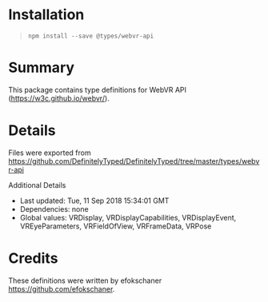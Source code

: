 # Installation
> `npm install --save @types/webvr-api`

# Summary
This package contains type definitions for WebVR API (https://w3c.github.io/webvr/).

# Details
Files were exported from https://github.com/DefinitelyTyped/DefinitelyTyped/tree/master/types/webvr-api

Additional Details
 * Last updated: Tue, 11 Sep 2018 15:34:01 GMT
 * Dependencies: none
 * Global values: VRDisplay, VRDisplayCapabilities, VRDisplayEvent, VREyeParameters, VRFieldOfView, VRFrameData, VRPose

# Credits
These definitions were written by efokschaner <https://github.com/efokschaner>.
